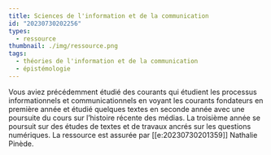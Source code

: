 ```yaml
---
title: Sciences de l'information et de la communication
id: "20230730202256"
types:
  - ressource
thumbnail: ./img/ressource.png
tags:
  - théories de l'information et de la communication
  - épistémologie
---
```


Vous aviez précédemment étudié des courants qui étudient les processus informationnels et communicationnels en voyant les courants fondateurs en première année et étudié quelques textes en seconde année avec une poursuite du cours sur l’histoire récente des médias. La troisième année se poursuit sur des études de textes et de travaux ancrés sur les questions numériques.
La ressource est assurée par [[e:20230730201359]] Nathalie Pinède.